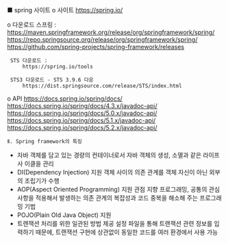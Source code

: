 ■ spring 사이트
  ο 사이트
     https://spring.io/


  ο 다운로드
     스프링 : 
         https://maven.springframework.org/release/org/springframework/spring/
         https://repo.springsource.org/release/org/springframework/spring/
         https://github.com/spring-projects/spring-framework/releases

     STS 다운로드 :
         https://spring.io/tools
 
     STS3 다운로드 - STS 3.9.6 다운
         https://dist.springsource.com/release/STS/index.html


  ο API 
     https://docs.spring.io/spring/docs/
     https://docs.spring.io/spring/docs/4.3.x/javadoc-api/
     https://docs.spring.io/spring/docs/5.0.x/javadoc-api/
     https://docs.spring.io/spring/docs/5.1.x/javadoc-api/
     https://docs.spring.io/spring/docs/5.2.x/javadoc-api/
     
    Ⅱ. Spring framework의 특징
 - 자바 객체를 담고 있는 경량의 컨테이너로서 자바 객체의 생성, 소멸과 같은 라이프 사
이클을 관리
 - DI(Dependency Injection) 지원
 객체 사이의 의존 관계를 객체 자신이 아닌 외부의 조립기가 수행
 - AOP(Aspect Oriented Programming) 지원
 관점 지향 프로그래밍, 공통의 관심 사항을 적용해서 발생하는 의존 관계의 복잡성과
코드 중복을 해소해 주는 프로그래밍 기법
 - POJO(Plain Old Java Object) 지원
 - 트랜잭션 처리를 위한 일관된 방법 제공
 설정 파일을 통해 트랜잭션 관련 정보를 입력하기 때문에, 트랜잭션 구현에 상관없이
동일한 코드를 여러 환경에서 사용 가능
